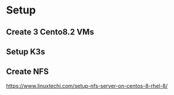 # Setup

## Create 3 Cento8.2 VMs

## Setup K3s

## Create NFS
https://www.linuxtechi.com/setup-nfs-server-on-centos-8-rhel-8/

